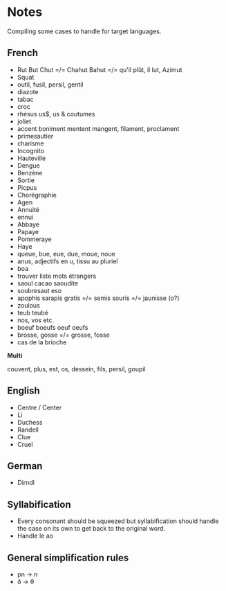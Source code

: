 # Notes

Compiling some cases to handle for target languages.

## French

* Rut But Chut =/= Chahut Bahut =/= qu'il plût, il lut, Azimut
* Squat
* outil, fusil, persil, gentil
* diazote
* tabac
* croc
* rhésus us$, us & coutumes
* joliet
* accent boniment mentent mangent, filament, proclament
* primesautier
* charisme
* Incognito
* Hauteville
* Dengue
* Benzène
* Sortie
* Picpus
* Chorégraphie
* Agen
* Annuité
* ennui
* Abbaye
* Papaye
* Pommeraye
* Haye
* queue, bue, eue, due, moue, noue
* anus, adjectifs en u, tissu au pluriel
* boa
* trouver liste mots étrangers
* saoul cacao saoudite
* soubresaut eso
* apophis sarapis gratis =/= semis souris =/= jaunisse (o?)
* zoulous
* teub teubé
* nos, vos etc.
* boeuf boeufs oeuf oeufs
* brosse, gosse =/= grosse, fosse
* cas de la brioche

**Multi**

couvent, plus, est, os, dessein, fils, persil, goupil

## English

* Centre / Center
* Li
* Duchess
* Randell
* Clue
* Cruel

## German

* Dirndl

## Syllabification

* Every consonant should be squeezed but syllabification should handle the case on its own to get back to the original word.
* Handle le ao

## General simplification rules

* pn -> n
* ð -> θ
